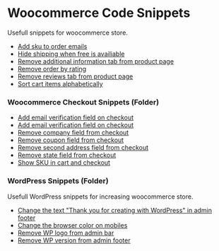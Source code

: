 # Woocommerce Code Snippets
Usefull snippets for woocommerce store.

* [Add sku to order emails](https://github.com/plxrisa/woocommerce-code-snippets/blob/master/woocommerce-add-sku-to-order-emails)
* [Hide shipping when free is availiable](https://github.com/plxrisa/woocommerce-code-snippets/blob/master/woocommerce-hide-shipping-when-free-is-availiable)
* [Remove additional information tab from product page](https://github.com/plxrisa/woocommerce-code-snippets/blob/master/woocommerce-remove-additional-information-tab-from-product-page)
* [Remove order by rating](https://github.com/plxrisa/woocommerce-code-snippets/blob/master/woocommerce-remove-order-by-rating)
* [Remove reviews tab from product page](https://github.com/plxrisa/woocommerce-code-snippets/blob/master/woocommerce-remove-reviews-tab-from-product-page)
* [Sort cart items alphabetically](https://github.com/plxrisa/woocommerce-code-snippets/blob/master/woocommerce-sort-cart-items-alphabetically)

### Woocommerce Checkout Snippets (Folder)
* [Add email verification field on checkout](https://github.com/plxrisa/woocommerce-code-snippets/blob/master/woocommerce-checkout-snippets/woocommerce-add-email-verification-field-on-checkout)
* [Add email verification field on checkout](https://github.com/plxrisa/woocommerce-code-snippets/blob/master/woocommerce-checkout-snippets/woocommerce-add-email-verification-field-on-checkout)
* [Remove company field from checkout](https://github.com/plxrisa/woocommerce-code-snippets/blob/master/woocommerce-checkout-snippets/woocommerce-remove-company-field-from-checkout)
* [Remove coupon field from checkout](https://github.com/plxrisa/woocommerce-code-snippets/blob/master/woocommerce-checkout-snippets/woocommerce-remove-coupon-field-from-checkout)
* [Remove second address field from checkout](https://github.com/plxrisa/woocommerce-code-snippets/blob/master/woocommerce-checkout-snippets/woocommerce-remove-second-address-field-from-checkout)
* [Remove state field from checkout](https://github.com/plxrisa/woocommerce-code-snippets/blob/master/woocommerce-checkout-snippets/woocommerce-remove-state-field-from-checkout)
* [Show SKU in cart and checkout](https://github.com/plxrisa/woocommerce-code-snippets/blob/master/woocommerce-checkout-snippets/woocommerce-show-sku-in-cart-and-checkout)

### WordPress Snippets (Folder)
Usefull WordPress snippets for increasing woocommerce store.

* [Change the text "Thank you for creating with WordPress" in admin footer](https://github.com/plxrisa/woocommerce-code-snippets/blob/master/wordpress-snippets/wordpress-change-text-in-admin-footer)
* [Change the browser color on mobiles](https://github.com/plxrisa/woocommerce-code-snippets/blob/master/wordpress-snippets/wordpress-change-the-browser-color-on-mobiles)
* [Remove WP logo from admin bar](https://github.com/plxrisa/woocommerce-code-snippets/blob/master/wordpress-snippets/wordpress-remove-wp-logo-from-admin-bar)
* [Remove WP version from admin footer](https://github.com/plxrisa/woocommerce-code-snippets/blob/master/wordpress-snippets/wordpress-remove-wp-version-from-admin-footer)




